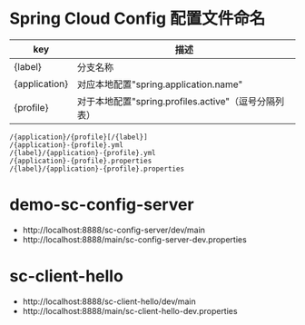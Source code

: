 # Spring Cloud Config 配置文件命名

|  key   | 描述  |
| ---|---|
| {label}         |分支名称|
| {application} |对应本地配置"spring.application.name"|
| {profile}     |对于本地配置"spring.profiles.active"（逗号分隔列表）|

```
/{application}/{profile}[/{label}]
/{application}-{profile}.yml
/{label}/{application}-{profile}.yml
/{application}-{profile}.properties
/{label}/{application}-{profile}.properties
```

# demo-sc-config-server
- http://localhost:8888/sc-config-server/dev/main
- http://localhost:8888/main/sc-config-server-dev.properties
# sc-client-hello
- http://localhost:8888/sc-client-hello/dev/main
- http://localhost:8888/main/sc-client-hello-dev.properties